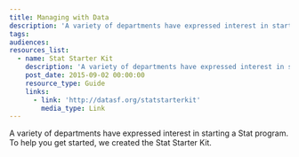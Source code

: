 ```yaml
---
title: Managing with Data
description: 'A variety of departments have expressed interest in starting a Stat program. To help you get started, we created the Stat Starter Kit.'
tags:
audiences:
resources_list:
  - name: Stat Starter Kit
    description: 'A variety of departments have expressed interest in starting a Stat program. To help you get started, we created the Stat Starter Kit.'
    post_date: 2015-09-02 00:00:00
    resource_type: Guide
    links:
      - link: 'http://datasf.org/statstarterkit'
        media_type: Link
---
```



A variety of departments have expressed interest in starting a Stat program. To help you get started, we created the Stat Starter Kit.